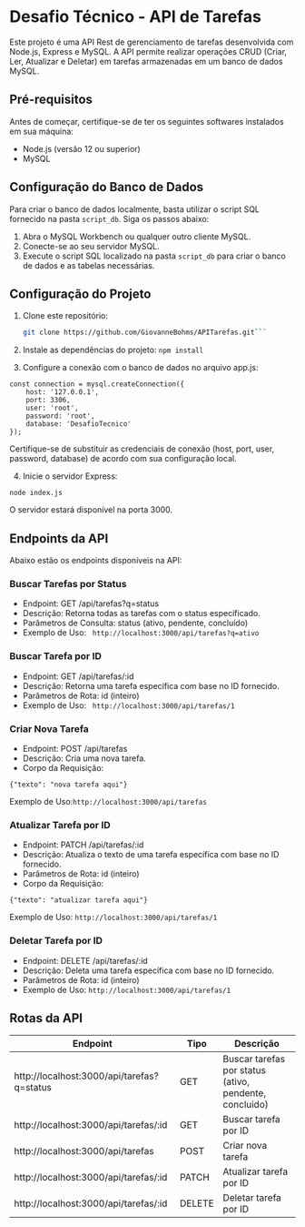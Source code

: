 # Desafio Técnico - API de Tarefas

Este projeto é uma API Rest de gerenciamento de tarefas desenvolvida com Node.js, Express e MySQL. A API permite realizar operações CRUD (Criar, Ler, Atualizar e Deletar) em tarefas armazenadas em um banco de dados MySQL.

## Pré-requisitos

Antes de começar, certifique-se de ter os seguintes softwares instalados em sua máquina:

- Node.js (versão 12 ou superior)
- MySQL

## Configuração do Banco de Dados

Para criar o banco de dados localmente, basta utilizar o script SQL fornecido na pasta `script_db`. Siga os passos abaixo:

1. Abra o MySQL Workbench ou qualquer outro cliente MySQL.
2. Conecte-se ao seu servidor MySQL.
3. Execute o script SQL localizado na pasta `script_db` para criar o banco de dados e as tabelas necessárias.

## Configuração do Projeto

1. Clone este repositório:

   ```bash
   git clone https://github.com/GiovanneBohms/APITarefas.git```

2. Instale as dependências do projeto: 
```npm install ```

3. Configure a conexão com o banco de dados no arquivo app.js:

```
const connection = mysql.createConnection({
    host: '127.0.0.1',
    port: 3306,
    user: 'root',
    password: 'root',
    database: 'DesafioTecnico'
});
```

Certifique-se de substituir as credenciais de conexão (host, port, user, password, database) de acordo com sua configuração local.

4. Inicie o servidor Express:
```
node index.js
```

O servidor estará disponível na porta 3000.

## Endpoints da API

Abaixo estão os endpoints disponíveis na API:

### Buscar Tarefas por Status
- Endpoint: GET /api/tarefas?q=status
- Descrição: Retorna todas as tarefas com o status especificado.
- Parâmetros de Consulta: status (ativo, pendente, concluído)
- Exemplo de Uso: ```
http://localhost:3000/api/tarefas?q=ativo```
### Buscar Tarefa por ID
- Endpoint: GET /api/tarefas/:id
- Descrição: Retorna uma tarefa específica com base no ID fornecido.
- Parâmetros de Rota: id (inteiro)
- Exemplo de Uso: ```
http://localhost:3000/api/tarefas/1```

### Criar Nova Tarefa
- Endpoint: POST /api/tarefas
- Descrição: Cria uma nova tarefa.
- Corpo da Requisição:
```
{"texto": "nova tarefa aqui"}
```

Exemplo de Uso:``` http://localhost:3000/api/tarefas ```

### Atualizar Tarefa por ID
- Endpoint: PATCH /api/tarefas/:id
- Descrição: Atualiza o texto de uma tarefa específica com base no ID fornecido.
- Parâmetros de Rota: id (inteiro)
- Corpo da Requisição:

``` 
{"texto": "atualizar tarefa aqui"}
```

Exemplo de Uso: ```http://localhost:3000/api/tarefas/1```


### Deletar Tarefa por ID
- Endpoint: DELETE /api/tarefas/:id
- Descrição: Deleta uma tarefa específica com base no ID fornecido.
- Parâmetros de Rota: id (inteiro)
- Exemplo de Uso: ```http://localhost:3000/api/tarefas/1```

## Rotas da API

| Endpoint                                    | Tipo     | Descrição                                       |
|---------------------------------------------|----------|-------------------------------------------------|
| http://localhost:3000/api/tarefas?q=status  | GET      | Buscar tarefas por status (ativo, pendente, concluido) |
| http://localhost:3000/api/tarefas/:id       | GET      | Buscar tarefa por ID                            |
| http://localhost:3000/api/tarefas           | POST     | Criar nova tarefa                               |
| http://localhost:3000/api/tarefas/:id                            | PATCH    | Atualizar tarefa por ID                         |
| http://localhost:3000/api/tarefas/:id                            | DELETE   | Deletar tarefa por ID                           |
